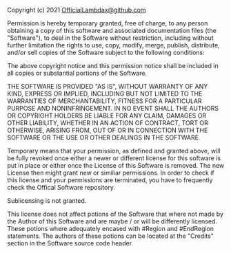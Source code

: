 Copyright (c) 2021 OfficialLambdax@github.com

Permission is hereby temporary granted, free of charge, to any person obtaining a copy of this software
and associated documentation files (the "Software"), to deal in the Software without restriction,
including without further limitation the rights to use, copy, modify, merge, publish, distribute,
and/or sell copies of the Software subject to the following conditions:

The above copyright notice and this permission notice shall be included in all copies or substantial
portions of the Software.

THE SOFTWARE IS PROVIDED "AS IS", WITHOUT WARRANTY OF ANY KIND, EXPRESS OR IMPLIED, INCLUDING BUT
NOT LIMITED TO THE WARRANTIES OF MERCHANTABILITY, FITNESS FOR A PARTICULAR PURPOSE AND NONINFRINGEMENT.
IN NO EVENT SHALL THE AUTHORS OR COPYRIGHT HOLDERS BE LIABLE FOR ANY CLAIM, DAMAGES OR OTHER LIABILITY,
WHETHER IN AN ACTION OF CONTRACT, TORT OR OTHERWISE, ARISING FROM, OUT OF OR IN CONNECTION WITH THE
SOFTWARE OR THE USE OR OTHER DEALINGS IN THE SOFTWARE.

Temporary means that your permission, as defined and granted above, will be fully revoked once either a newer or
different license for this software is put in place or either once the License of this Software is removed.
The new License then might grant new or similiar permissions. In order to check if this license and your
permissions are terminated, you have to frequently check the Offical Software repository.

Sublicensing is not granted.

This license does not affect potions of the Software that where not made by the Author of this
Software and are maybe / or will be differently licensed. These potions where adequately encased
with #Region and #EndRegion statements. The authors of these potions can be located at the "Credits"
section in the Software source code header.